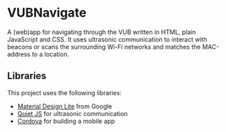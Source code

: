 # VUBNavigate

A (web)app for navigating through the VUB written in HTML, plain JavaScript and CSS. It uses ultrasonic communication to interact with beacons or scans the surrounding Wi-Fi networks and matches the MAC-address to a location.

## Libraries

This project uses the following libraries:

*	[Material Design Lite](https://getmdl.io/) from Google
*	[Quiet JS](https://github.com/quiet/quiet-js) for ultrasonic communication
*	[Cordova](https://cordova.apache.org/) for building a mobile app

